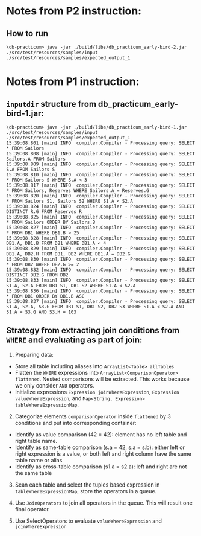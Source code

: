 # Notes from P2 instruction:

## How to run
```
\db-practicum> java -jar ./build/libs/db_practicum_early-bird-2.jar ./src/test/resources/samples/input ./src/test/resources/samples/expected_output_1
```


# Notes from P1 instruction:

## `inputdir` structure from db_practicum_early-bird-1.jar:
  ```
  \db-practicum> java -jar ./build/libs/db_practicum_early-bird-1.jar ./src/test/resources/samples/input ./src/test/resources/samples/expected_output_1
  15:39:08.801 [main] INFO  compiler.Compiler - Processing query: SELECT * FROM Sailors
  15:39:08.808 [main] INFO  compiler.Compiler - Processing query: SELECT Sailors.A FROM Sailors
  15:39:08.809 [main] INFO  compiler.Compiler - Processing query: SELECT S.A FROM Sailors S
  15:39:08.810 [main] INFO  compiler.Compiler - Processing query: SELECT * FROM Sailors S WHERE S.A < 3
  15:39:08.817 [main] INFO  compiler.Compiler - Processing query: SELECT * FROM Sailors, Reserves WHERE Sailors.A = Reserves.G
  15:39:08.820 [main] INFO  compiler.Compiler - Processing query: SELECT * FROM Sailors S1, Sailors S2 WHERE S1.A < S2.A
  15:39:08.824 [main] INFO  compiler.Compiler - Processing query: SELECT DISTINCT R.G FROM Reserves R
  15:39:08.825 [main] INFO  compiler.Compiler - Processing query: SELECT * FROM Sailors ORDER BY Sailors.B
  15:39:08.827 [main] INFO  compiler.Compiler - Processing query: SELECT * FROM DB1 WHERE DB1.B > 25
  15:39:08.828 [main] INFO  compiler.Compiler - Processing query: SELECT DB1.A, DB1.B FROM DB1 WHERE DB1.A < 4
  15:39:08.829 [main] INFO  compiler.Compiler - Processing query: SELECT DB1.A, DB2.H FROM DB1, DB2 WHERE DB1.A = DB2.G
  15:39:08.830 [main] INFO  compiler.Compiler - Processing query: SELECT * FROM DB2 WHERE DB2.G >= 2
  15:39:08.832 [main] INFO  compiler.Compiler - Processing query: SELECT DISTINCT DB2.G FROM DB2
  15:39:08.833 [main] INFO  compiler.Compiler - Processing query: SELECT S1.A, S2.A FROM DB1 S1, DB1 S2 WHERE S1.A < S2.A
  15:39:08.836 [main] INFO  compiler.Compiler - Processing query: SELECT * FROM DB1 ORDER BY DB1.B ASC
  15:39:08.837 [main] INFO  compiler.Compiler - Processing query: SELECT S1.A, S2.A, S3.G FROM DB1 S1, DB1 S2, DB2 S3 WHERE S1.A < S2.A AND S1.A = S3.G AND S3.H = 103
  ```
## Strategy from extracting join conditions from `WHERE` and evaluating as part of join:

1. Preparing data:
  - Store all table including aliases into `ArrayList<Table> allTables`
  - Flatten the `WHERE` expressions into `ArrayList<ComparisonOperator> flattened`. Nested comparisons will be extracted. This works because we only consider `AND` operators.
  - Initialize expressions `Expression joinWhereExpression`, `Expression valueWhereExpression`, and `Map<String, Expression> tableWhereExpressionMap`.
2. Categorize elements `comparisonOperator` inside `flattened` by 3 conditions and put into corresponding container:
  - Identify as value comparison (42 = 42): element has no left table and right table name.
  - Identify as same-table comparison (s.a = 42, s.a = s.b): either left or right expression is a value, or both left and right column have the same table name or alias
  - Identify as cross-table comparison (s1.a = s2.a): left and right are not the same table

3. Scan each table and select the tuples based expression in `tableWhereExpressionMap`, store the operators in a queue.

4. Use `JoinOperators` to join all operators in the queue. This will result one final operator.
5. Use SelectOperators to evaluate `valueWhereExpression` and `joinWhereExpression`
